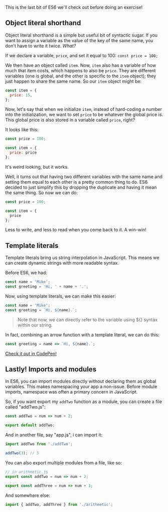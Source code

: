 
This is the last bit of ES6 we'll check out before doing an exercise!

## Object literal shorthand

Object literal shorthand is a simple but useful bit of syntactic sugar. If you want to assign a variable as the value of the key of the same name, you don't have to write it twice. _What?_

If we declare a variable, `price`, and set it equal to 100: `const price = 100;`

We then have an object called `item`. Now, `item` also has a variable of how much that item costs, which happens to also be `price`. They are different variables (one is global, and the other is specific to the `item` object); they just happen to share the same name. So our `item` object might be:
```javascript
const item = {
  price: 15,
};
```
Now, let's say that when we initialize `item`, instead of hard-coding a number into the initialization, we want to set `price` to be whatever the global price is. This global price is also stored in a variable called `price`, right?

It looks like this:

```javascript
const price = 100;

const item = {
  price: price
};
```

It's weird looking, but it works.

Well, it turns out that having two different variables with the same name and setting them equal to each other is a pretty common thing to do. ES6 decided to just simplify this by dropping the duplicate and having it mean the same thing. So now we can do:

```javascript
const price = 100;

const item = {
  price
};
```

Less to write, and less to read when you come back to it. A win-win!


## Template literals

Template literals bring us string interpolation in JavaScript. This means we can create dynamic strings with more readable syntax.

Before ES6, we had:

```javascript
const name = 'Mike';
const greeting = 'Hi, ' + name + '.';
```

Now, using template literals, we can make this easier:

```javascript
const name = 'Mike';
const greeting = `Hi, ${name}.`;
```
> Note that now, we can directly refer to the variable using ${} syntax within our string.

In fact, combining an arrow function with a template literal, we can do this:

```javascript
const greeting = name => `Hi, ${name}.`;
```

[Check it out in CodePen!](https://codepen.io/SuperTernary/pen/eRQeOR?editors=001)

## Lastly! Imports and modules

In ES6, you can import modules directly without declaring them as global variables. This makes namespacing your app a non-issue. Before module imports, namespace was often a primary concern in JavaScript.

So, if you want export my `addTwo` function as a module, you can create a file called "addTwo.js":

```javascript
const addTwo = num => num + 2;

export default addTwo;
```

And in another file, say "app.js", i can import it:

```javascript
import addTwo from './addTwo';

addTwo(3); // 5
```

You can also export multiple modules from a file, like so:

```javascript
// in arithmetic.js
export const addTwo = num => num + 2;

export const addThree = num => num + 3;
```

And somewhere else:

```javascript
import { addTwo, addThree } from './arithmetic';
```
